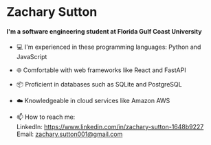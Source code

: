 # Zachary Sutton
#### I'm a software engineering student at Florida Gulf Coast University 

<!--
**zesutton2619/zesutton2619** is a ✨ _special_ ✨ repository because its `README.md` (this file) appears on your GitHub profile. -->

<!-- - 🔭 I’m currently working on NetSpider, my senior project/internship in partnership with Homeland Security Investigations, to develop a webscraper to help with investigations. I'm also working on a tutor training AI to help train new tutors at Florida Gulf Coast University -->
- 💻 I'm experienced in these programming languages: Python and JavaScript
- 🌐 Comfortable with web frameworks like React and FastAPI
- 📦 Proficient in databases such as SQLite and PostgreSQL
- ☁️ Knowledgeable in cloud services like Amazon AWS

- 📫 How to reach me: </br>
  LinkedIn: https://www.linkedin.com/in/zachary-sutton-1648b9227 </br>
  Email: zachary.sutton001@gmail.com

